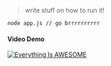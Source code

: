 > write stuff on how to run it!

`node app.js // go brrrrrrrrrr`


#### Video Demo





[![Everything Is AWESOME](//https://i.imgur.com/U08qFub.png)](//www.youtube.com/watch?v=mU2IOdbLnPI "Video Demo")

